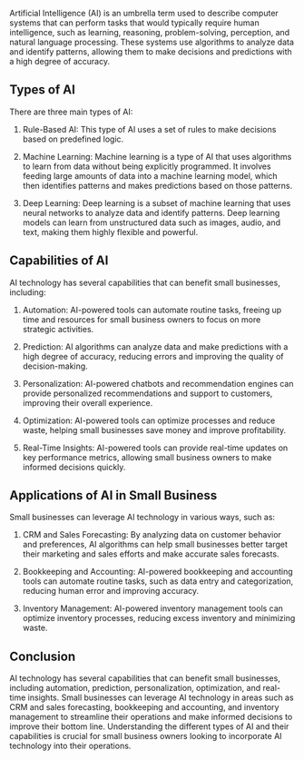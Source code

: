 

Artificial Intelligence (AI) is an umbrella term used to describe computer systems that can perform tasks that would typically require human intelligence, such as learning, reasoning, problem-solving, perception, and natural language processing. These systems use algorithms to analyze data and identify patterns, allowing them to make decisions and predictions with a high degree of accuracy.

Types of AI
-----------

There are three main types of AI:

1. Rule-Based AI: This type of AI uses a set of rules to make decisions based on predefined logic.

2. Machine Learning: Machine learning is a type of AI that uses algorithms to learn from data without being explicitly programmed. It involves feeding large amounts of data into a machine learning model, which then identifies patterns and makes predictions based on those patterns.

3. Deep Learning: Deep learning is a subset of machine learning that uses neural networks to analyze data and identify patterns. Deep learning models can learn from unstructured data such as images, audio, and text, making them highly flexible and powerful.

Capabilities of AI
------------------

AI technology has several capabilities that can benefit small businesses, including:

1. Automation: AI-powered tools can automate routine tasks, freeing up time and resources for small business owners to focus on more strategic activities.

2. Prediction: AI algorithms can analyze data and make predictions with a high degree of accuracy, reducing errors and improving the quality of decision-making.

3. Personalization: AI-powered chatbots and recommendation engines can provide personalized recommendations and support to customers, improving their overall experience.

4. Optimization: AI-powered tools can optimize processes and reduce waste, helping small businesses save money and improve profitability.

5. Real-Time Insights: AI-powered tools can provide real-time updates on key performance metrics, allowing small business owners to make informed decisions quickly.

Applications of AI in Small Business
------------------------------------

Small businesses can leverage AI technology in various ways, such as:

1. CRM and Sales Forecasting: By analyzing data on customer behavior and preferences, AI algorithms can help small businesses better target their marketing and sales efforts and make accurate sales forecasts.

2. Bookkeeping and Accounting: AI-powered bookkeeping and accounting tools can automate routine tasks, such as data entry and categorization, reducing human error and improving accuracy.

3. Inventory Management: AI-powered inventory management tools can optimize inventory processes, reducing excess inventory and minimizing waste.

Conclusion
----------

AI technology has several capabilities that can benefit small businesses, including automation, prediction, personalization, optimization, and real-time insights. Small businesses can leverage AI technology in areas such as CRM and sales forecasting, bookkeeping and accounting, and inventory management to streamline their operations and make informed decisions to improve their bottom line. Understanding the different types of AI and their capabilities is crucial for small business owners looking to incorporate AI technology into their operations.
